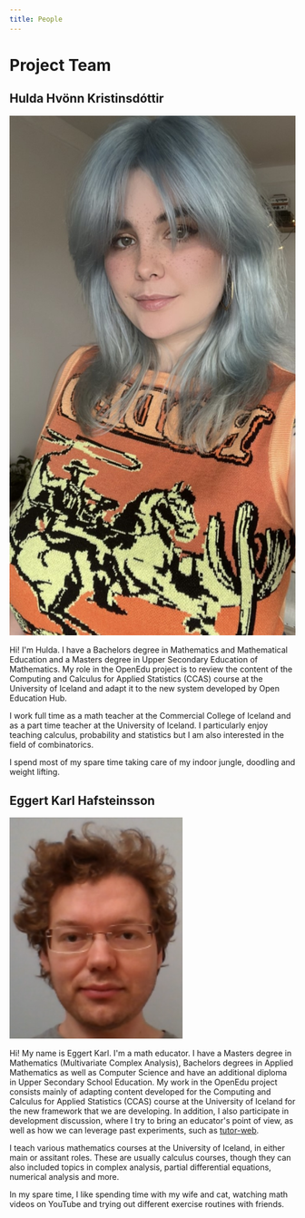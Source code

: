 ```yaml
---
title: People
---
```


# Project Team

## Hulda Hvönn Kristinsdóttir

![Hulda Hvönn Kristinsdóttir](../../static/img/people/hulda.jpg)

Hi!
I'm Hulda. I have a Bachelors degree in Mathematics and Mathematical Education and a Masters degree in Upper Secondary Education of Mathematics. My role in the OpenEdu project is to review the content of the Computing and Calculus for Applied Statistics (CCAS) course at the University of Iceland and adapt it to the new system developed by Open Education Hub.

I work full time as a math teacher at the Commercial College of Iceland and as a part time teacher at the University of Iceland. I particularly enjoy teaching calculus, probability and statistics but I am also interested in the field of combinatorics.

I spend most of my spare time taking care of my indoor jungle, doodling and weight lifting.


## Eggert Karl Hafsteinsson

![Eggert Karl Hafsteinsson](../../static/img/people/eggert.png)

Hi!
My name is Eggert Karl. I'm a math educator. I have a Masters degree in Mathematics (Multivariate Complex Analysis), Bachelors degrees in Applied Mathematics as well as Computer Science and have an additional diploma in Upper Secondary School Education. My work in the OpenEdu project consists mainly of adapting content developed for the Computing and Calculus for Applied Statistics (CCAS) course at the University of Iceland for the new framework that we are developing. In addition, I also participate in development discussion, where I try to bring an educator's point of view, as well as how we can leverage past experiments, such as [tutor-web](https://tutor-web.net/).

I teach various mathematics courses at the University of Iceland, in either main or assitant roles. These are usually calculus courses, though they can also included topics in complex analysis, partial differential equations, numerical analysis and more.

In my spare time, I like spending time with my wife and cat, watching math videos on YouTube and trying out different exercise routines with friends.